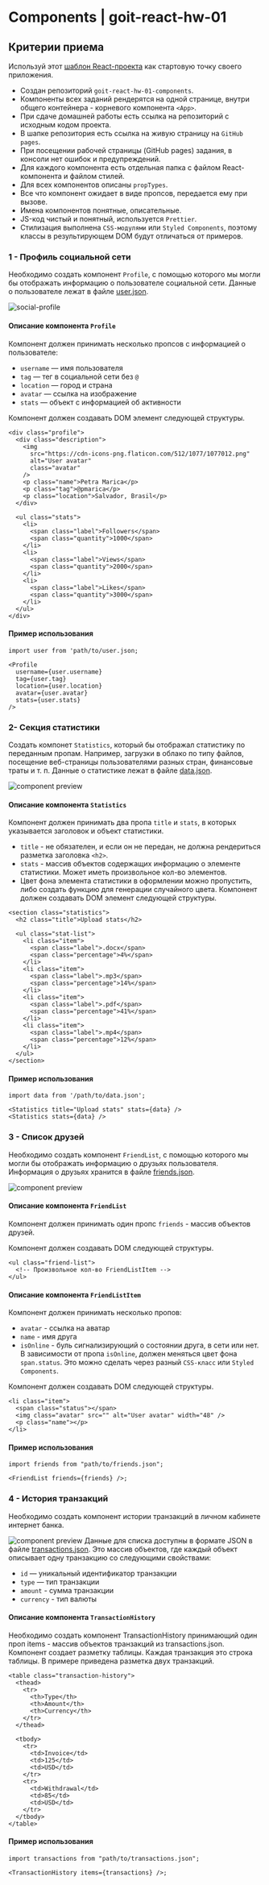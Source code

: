 # Components | goit-react-hw-01
## Критерии приема
Используй этот [шаблон React-проекта](https://github.com/goitacademy/react-homework-template#readme) как стартовую точку своего приложения.

- Создан репозиторий `goit-react-hw-01-components`.
- Компоненты всех заданий рендерятся на одной странице, внутри общего контейнера - корневого компонента `<App>`.
- При сдаче домашней работы есть ссылка на репозиторий с исходным кодом проекта.
- В шапке репозитория есть ссылка на живую страницу на `GitHub pages`.
- При посещении рабочей страницы (GitHub pages) задания, в консоли нет ошибок и предупреждений.
- Для каждого компонента есть отдельная папка с файлом React-компонента и файлом стилей.
- Для всех компонентов описаны `propTypes`.
- Все что компонент ожидает в виде пропсов, передается ему при вызове.
- Имена компонентов понятные, описательные.
- JS-код чистый и понятный, используется `Prettier`.
- Стилизация выполнена `CSS-модулями` или `Styled Components`, поэтому классы в результирующем DOM будут отличаться от примеров.

### 1 - Профиль социальной сети
Необходимо создать компонент `Profile`, с помощью которого мы могли бы отображать информацию о пользователе социальной сети. Данные о пользователе лежат в файле [user.json](https://downgit.github.io/#/home?url=https:%2F%2Fgithub.com%2Fgoitacademy%2Freact-homework%2Fblob%2Fmaster%2Fhomework-01%2Fsocial-profile%2Fuser.json).

![social-profile](https://textbook.edu.goit.global/lms-react-homework/v1/img/hw-01/social-profile.png)

#### Описание компонента `Profile`
Компонент должен принимать несколько пропсов с информацией о пользователе:

- `username` — имя пользователя
- `tag` — тег в социальной сети без `@`
- `location` — город и страна
- `avatar` — ссылка на изображение
- `stats` — объект с информацией об активности

Компонент должен создавать DOM элемент следующей структуры.
```
<div class="profile">
  <div class="description">
    <img
      src="https://cdn-icons-png.flaticon.com/512/1077/1077012.png"
      alt="User avatar"
      class="avatar"
    />
    <p class="name">Petra Marica</p>
    <p class="tag">@pmarica</p>
    <p class="location">Salvador, Brasil</p>
  </div>

  <ul class="stats">
    <li>
      <span class="label">Followers</span>
      <span class="quantity">1000</span>
    </li>
    <li>
      <span class="label">Views</span>
      <span class="quantity">2000</span>
    </li>
    <li>
      <span class="label">Likes</span>
      <span class="quantity">3000</span>
    </li>
  </ul>
</div>
```

#### Пример использования
```
import user from 'path/to/user.json;

<Profile
  username={user.username}
  tag={user.tag}
  location={user.location}
  avatar={user.avatar}
  stats={user.stats}
/>
```

### 2- Секция статистики
Создать компонет `Statistics`, который бы отображал статистику по переданным пропам. Например, загрузки в облако по типу файлов, посещение веб-страницы пользователями разных стран, финансовые траты и т. п. Данные о статистике лежат в файле [data.json](https://downgit.github.io/#/home?url=https:%2F%2Fgithub.com%2Fgoitacademy%2Freact-homework%2Fblob%2Fmaster%2Fhomework-01%2Fstatistics%2Fdata.json).

![component preview](https://textbook.edu.goit.global/lms-react-homework/v1/img/hw-01/statistics.jpg)

#### Описание компонента `Statistics`
Компонент должен принимать два пропа `title` и `stats`, в которых указывается заголовок и объект статистики.

- `title` - не обязателен, и если он не передан, не должна рендериться разметка заголовка `<h2>`.
- `stats` - массив объектов содержащих информацию о элементе статистики. Может иметь произвольное кол-во элементов.
- Цвет фона элемента статистики в оформлении можно пропустить, либо создать функцию для генерации случайного цвета.
Компонент должен создавать DOM элемент следующей структуры.
```
<section class="statistics">
  <h2 class="title">Upload stats</h2>

  <ul class="stat-list">
    <li class="item">
      <span class="label">.docx</span>
      <span class="percentage">4%</span>
    </li>
    <li class="item">
      <span class="label">.mp3</span>
      <span class="percentage">14%</span>
    </li>
    <li class="item">
      <span class="label">.pdf</span>
      <span class="percentage">41%</span>
    </li>
    <li class="item">
      <span class="label">.mp4</span>
      <span class="percentage">12%</span>
    </li>
  </ul>
</section>
```
#### Пример использования
```
import data from '/path/to/data.json';

<Statistics title="Upload stats" stats={data} />
<Statistics stats={data} />
```
### 3 - Список друзей
Необходимо создать компонент `FriendList`, с помощью которого мы могли бы отображать информацию о друзьях пользователя. Информация о друзьях хранится в файле [friends.json](https://downgit.github.io/#/home?url=https:%2F%2Fgithub.com%2Fgoitacademy%2Freact-homework%2Fblob%2Fmaster%2Fhomework-01%2Ffriend-list%2Ffriends.json).

![component preview](https://textbook.edu.goit.global/lms-react-homework/v1/img/hw-01/friend-list.jpg)
#### Описание компонента `FriendList`
Компонент должен принимать один пропс `friends` - массив объектов друзей.

Компонент должен создавать DOM следующей структуры.
```
<ul class="friend-list">
  <!-- Произвольное кол-во FriendListItem -->
</ul>
```
#### Описание компонента `FriendListItem`
Компонент должен принимать несколько пропов:

- `avatar` - ссылка на аватар
- `name` - имя друга
- `isOnline` - буль сигнализирующий о состоянии друга, в сети или нет.
В зависимости от пропа `isOnline`, должен меняться цвет фона `span.status`. Это можно сделать через разный `CSS-класс` или `Styled Components`.

Компонент должен создавать DOM следующей структуры.
```
<li class="item">
  <span class="status"></span>
  <img class="avatar" src="" alt="User avatar" width="48" />
  <p class="name"></p>
</li>
```
#### Пример использования
```
import friends from "path/to/friends.json";

<FriendList friends={friends} />;
```
### 4 - История транзакций
Необходимо создать компонент истории транзакций в личном кабинете интернет банка.

![component preview](https://textbook.edu.goit.global/lms-react-homework/v1/img/hw-01/transactions.jpg)
Данные для списка доступны в формате JSON в файле [transactions.json](https://downgit.github.io/#/home?url=https:%2F%2Fgithub.com%2Fgoitacademy%2Freact-homework%2Fblob%2Fmaster%2Fhomework-01%2Ftransaction-history%2Ftransactions.json). Это массив объектов, где каждый объект описывает одну транзакцию со следующими свойствами:

- `id` — уникальный идентификатор транзакции
- `type` — тип транзакции
- `amount` - сумма транзакции
- `currency` - тип валюты

#### Описание компонента `TransactionHistory`
Необходимо создать компонент TransactionHistory принимающий один проп items - массив объектов транзакций из transactions.json. Компонент создает разметку таблицы. Каждая транзакция это строка таблицы. В примере приведена разметка двух транзакций.
```
<table class="transaction-history">
  <thead>
    <tr>
      <th>Type</th>
      <th>Amount</th>
      <th>Currency</th>
    </tr>
  </thead>

  <tbody>
    <tr>
      <td>Invoice</td>
      <td>125</td>
      <td>USD</td>
    </tr>
    <tr>
      <td>Withdrawal</td>
      <td>85</td>
      <td>USD</td>
    </tr>
  </tbody>
</table>
```
#### Пример использования
```
import transactions from "path/to/transactions.json";

<TransactionHistory items={transactions} />;
```
